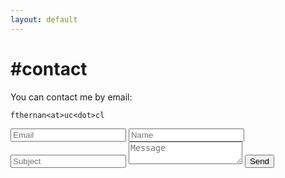```yaml
---
layout: default
---
```

# #contact

You can contact me by email:

`fthernan<at>uc<dot>cl`

<form action="https://getsimpleform.com/messages?form_api_token=eed3f5bb6a6bae28a0657c8d6ccea779" method="post">
  <!-- the redirect_to is optional, the form will redirect to the referrer on submission -->
  <input type='hidden' name='redirect_to' value='<the complete return url e.g. http://fooey.com/thank-you.html>' />
  <!-- all your input fields here.... -->
  <input type='text' name='email' placeholder="Email" />
  <input type="text" name="name" placeholder="Name" />
  <input type="text" name="subject" placeholder="Subject" />
  <textarea name="message" placeholder="Message"></textarea>
  <input type='submit' value='Send' />
</form>
